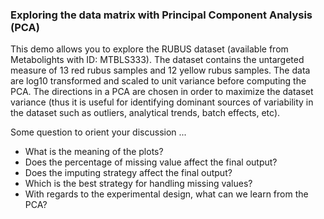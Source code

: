 ### Exploring the data matrix with Principal Component Analysis (PCA)

This demo allows you to explore the RUBUS dataset (available from Metabolights with ID: MTBLS333). The dataset contains the untargeted measure of 13 red rubus samples and 12 yellow rubus samples. The data are log10 transformed and scaled to unit variance before computing the PCA. The directions in a PCA are chosen in order to maximize the dataset variance (thus it is useful for identifying dominant sources of variability in the dataset such as outliers, analytical trends, batch effects, etc). 

Some question to orient your discussion ...

* What is the meaning of the plots? 
* Does the percentage of missing value affect the final output?
* Does the imputing strategy affect the final output?
* Which is the best strategy for handling missing values?
* With regards to the experimental design, what can we learn from the PCA? 
